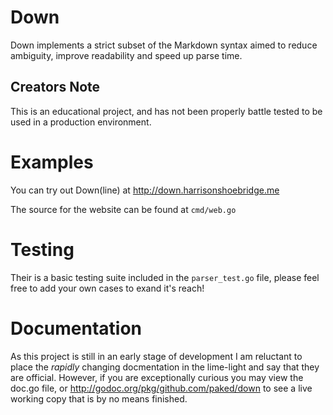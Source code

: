 # Down
Down implements a strict subset of the Markdown syntax aimed to reduce ambiguity, improve readability and speed up parse time.

## Creators Note
This is an educational project, and has not been properly battle tested to be used in a production environment.

# Examples
You can try out Down(line) at http://down.harrisonshoebridge.me

The source for the website can be found at ```cmd/web.go```

# Testing
Their is a basic testing suite included in the ```parser_test.go``` file, please feel free to add your own cases to exand it's reach!

# Documentation
As this project is still in an early stage of development I am reluctant to place the *rapidly* changing docmentation in the lime-light and say that they are official. However, if you are exceptionally curious you may view the doc.go file, or http://godoc.org/pkg/github.com/paked/down to see a live working copy that is by no means finished.
